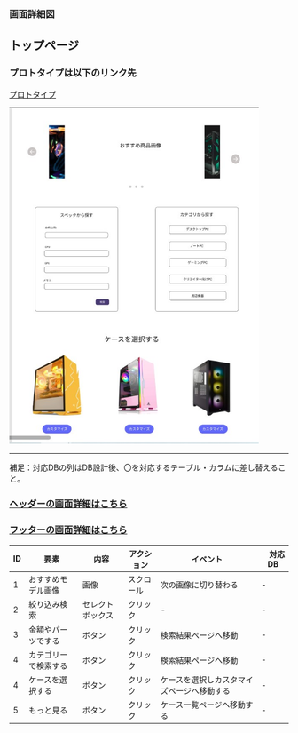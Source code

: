 
### 画面詳細図
## トップページ
### プロトタイプは以下のリンク先
[プロトタイプ](https://www.figma.com/file/wcRIGueq4vM1sdFyJs55Xj/%E7%94%BB%E9%9D%A2%E3%83%87%E3%82%B6%E3%82%A4%E3%83%B3?node-id=0%3A1)

<img src = "./img/toppage.jpg" width = "450">

******

補足：対応DBの列はDB設計後、〇を対応するテーブル・カラムに差し替えること。

### [ヘッダーの画面詳細はこちら](https://github.com/Aso2001011/SD2A03Dev/blob/main/%E7%94%BB%E9%9D%A2%E8%A9%B3%E7%B4%B0%E5%9B%B3/%E3%83%98%E3%83%83%E3%83%80%E3%83%BC.md)
### [フッターの画面詳細はこちら](https://github.com/Aso2001011/SD2A03Dev/blob/main/%E7%94%BB%E9%9D%A2%E8%A9%B3%E7%B4%B0%E5%9B%B3/%E3%83%95%E3%83%83%E3%82%BF%E3%83%BC.md)

| ID | 要素 | 内容 | アクション | イベント |　対応DB |
|----|------|------|------------|---------|--------------|
|1|おすすめモデル画像|画像|スクロール|次の画像に切り替わる|-|
|2|絞り込み検索|セレクトボックス|クリック|-|-|
|3|金額やパーツでする|ボタン|クリック|検索結果ページへ移動|-|
|4|カテゴリーで検索する|ボタン|クリック|検索結果ページへ移動|-|
|4|ケースを選択する|ボタン|クリック|ケースを選択しカスタマイズページへ移動する|-|
|5|もっと見る|ボタン|クリック|ケース一覧ページへ移動する|-|


